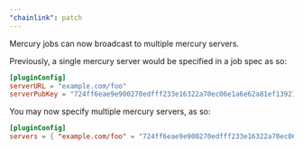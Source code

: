 ```yaml
---
"chainlink": patch
---
```


Mercury jobs can now broadcast to multiple mercury servers.

Previously, a single mercury server would be specified in a job spec as so:

```toml
[pluginConfig]
serverURL = "example.com/foo"
serverPubKey = "724ff6eae9e900270edfff233e16322a70ec06e1a6e62a81ef13921f398f6c93"
```

You may now specify multiple mercury servers, as so:

```toml
[pluginConfig]
servers = { "example.com/foo" = "724ff6eae9e900270edfff233e16322a70ec06e1a6e62a81ef13921f398f6c93", "mercury2.example:1234/bar" = "524ff6eae9e900270edfff233e16322a70ec06e1a6e62a81ef13921f398f6c93" }
```

